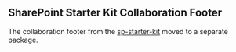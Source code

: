 ## SharePoint Starter Kit Collaboration Footer

The collaboration footer from the [sp-starter-kit](https://github.com/SharePoint/sp-starter-kit) moved to a separate package.
